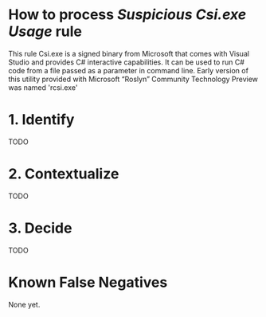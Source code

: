 # How to process *Suspicious Csi.exe Usage* rule
This rule Csi.exe is a signed binary from Microsoft that comes with Visual Studio and provides C# interactive capabilities. It can be used to run C# code from a file passed as a parameter in command line. Early version of this utility provided with Microsoft “Roslyn” Community Technology Preview was named 'rcsi.exe'

# 1. Identify
TODO

# 2. Contextualize
TODO

# 3. Decide
TODO

# Known False Negatives
None yet.
